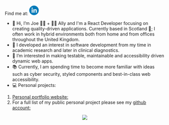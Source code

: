 Find me at: [<img alt="linked in profile image with link" width="30px" src="readMeHeaderLinkedIn.png.png" />](https://www.linkedin.com/in/JoeGilbertDev)

- 👋 Hi, I’m Joe 🏳️‍🌈 + 🏳️‍⚧️ Ally and I'm a React Developer focusing on creating quality-driven applications. Currently based in Scotland 🏴󠁧󠁢󠁳󠁣󠁴󠁿; I often work in hybrid environments both from home and from offices throughout the United Kingdom.
- 🔬 I developed an interest in software development from my time in academic research and later in clinical diagnostics.
- 🌱 I’m interested in making testable, maintainable and accessibility driven dynamic web apps.
- 📚 Currently, I am spending time to become more familiar with ideas such as cyber security, styled components and best-in-class web accessibility.
- 💻 Personal projects: 
1. [Personal portfolio website:](https://joegilbertdeveloper.netlify.app)
2. For a full list of my public personal project please see my [github account:](https://github.com/joeglDev)
  
  <div align="center">
<img src="https://github-readme-stats.vercel.app/api/top-langs?username=joegldev&layout=compact"/>
</div>

<!---
joeglDev/joeglDev is a ✨ special ✨ repository because its `README.md` (this file) appears on your GitHub profile.
You can click the Preview link to take a look at your changes.
--->
